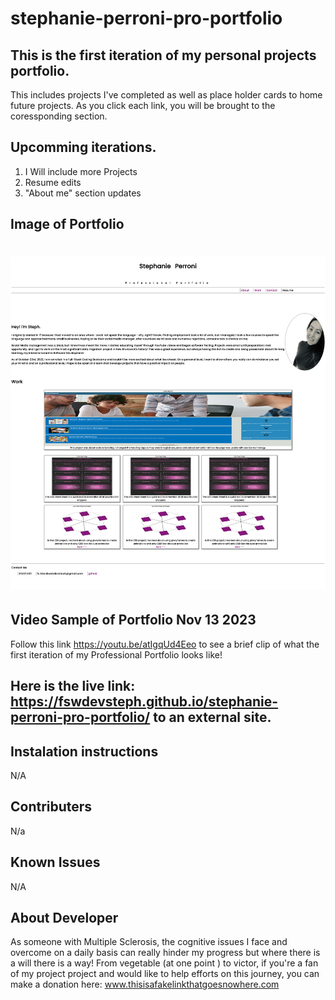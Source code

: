 # stephanie-perroni-pro-portfolio

## This is the first iteration of my personal projects portfolio.

This includes projects I've completed as well as place holder cards to home future projects. As you click each link, you will be brought to the coressponding section.

## Upcomming iterations.

1. I Will include more Projects
2. Resume edits
3. "About me" section updates

## Image of Portfolio

# <img src="assets/sp-portfolio.png">

## Video Sample of Portfolio Nov 13 2023

Follow this link https://youtu.be/atIgqUd4Eeo to see a brief clip of what the first iteration of my Professional Portfolio looks like!

## Here is the live link: https://fswdevsteph.github.io/stephanie-perroni-pro-portfolio/ to an external site.

## Instalation instructions

N/A

## Contributers

N/a

## Known Issues

N/A

## About Developer

As someone with Multiple Sclerosis, the cognitive issues I face and overcome on a daily basis can really hinder my progress but where there is a will there is a way! From vegetable (at one point ) to victor, if you're a fan of my project project and would like to help efforts on this journey, you can make a donation here: www.thisisafakelinkthatgoesnowhere.com

[def]: sp-portfolio.png
